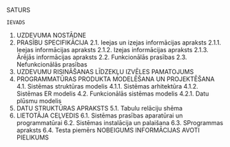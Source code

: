 SATURS

	IEVADS
1.	UZDEVUMA NOSTĀDNE
2.	PRASĪBU SPECIFIKĀCIJA
2.1.	Ieejas un izejas informācijas apraksts
2.1.1.	Ieejas informācijas apraksts
2.1.2.	Izejas informācijas apraksts
2.1.3.	Ārējās informācijas apraksts
2.2.	Funkcionālās prasības
2.3.	Nefunkcionālās prasības
3.	UZDEVUMU RISINĀŠANAS LĪDZEKĻU IZVĒLES PAMATOJUMS
4.	PROGRAMMATŪRAS PRODUKTA MODELĒŠANA UN PROJEKTĒŠANA
4.1.	Sistēmas struktūras modelis
4.1.1.	Sistēmas arhitektūra
4.1.2.	Sistēmas ER modelis
4.2.	Funkcionālās sistēmas modelis
4.2.1.	Datu plūsmu modelis
5.	DATU STRUKTŪRAS APRAKSTS
5.1.	Tabulu relāciju shēma
6.	LIETOTĀJA CEĻVEDIS
6.1.	Sistēmas prasības aparatūrai un programmatūrai
6.2.	Sistēmas instalācija un palaišana
6.3.	SProgrammas apraksts
6.4.	Testa piemērs
	NOBEIGUMS
	INFORMĀCIJAS AVOTI
	PIELIKUMS
